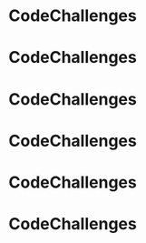 # CodeChallenges
# CodeChallenges
# CodeChallenges
# CodeChallenges
# CodeChallenges
# CodeChallenges
